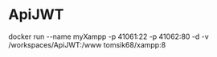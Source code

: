 # ApiJWT

docker run --name myXampp -p 41061:22 -p 41062:80 -d -v /workspaces/ApiJWT:/www tomsik68/xampp:8